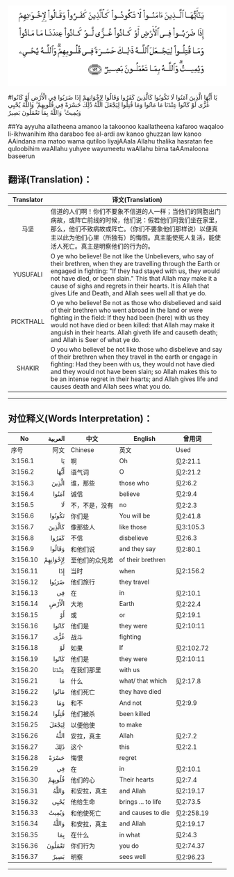 ![003:156](images/003_156.gif)

#يَا أَيُّهَا الَّذِينَ آمَنُوا لَا تَكُونُوا كَالَّذِينَ كَفَرُوا وَقَالُوا لِإِخْوَانِهِمْ إِذَا ضَرَبُوا فِي الْأَرْضِ أَوْ كَانُوا غُزًّى لَوْ كَانُوا عِنْدَنَا مَا مَاتُوا وَمَا قُتِلُوا لِيَجْعَلَ اللَّهُ ذَٰلِكَ حَسْرَةً فِي قُلُوبِهِمْ ۗ وَاللَّهُ يُحْيِي وَيُمِيتُ ۗ وَاللَّهُ بِمَا تَعْمَلُونَ بَصِيرٌ 

##Ya ayyuha allatheena amanoo la takoonoo kaallatheena kafaroo waqaloo li-ikhwanihim itha daraboo fee al-ardi aw kanoo ghuzzan law kanoo AAindana ma matoo wama qutiloo liyajAAala Allahu thalika hasratan fee quloobihim waAllahu yuhyee wayumeetu waAllahu bima taAAmaloona baseerun 

## 翻译(Translation)：

| Translator | 译文(Translation)                                            |
| :--------: | ------------------------------------------------------------ |
|    马坚    | 信道的人们啊！你们不要象不信道的人一样；当他们的同胞出门病故，或阵亡前线的时候，他们说：假若他们同我们坐在家里，那么，他们不致病故或阵亡。（你们不要象他们那样说）以便真主以此为他们心里（所独有）的悔恨。真主能使死人复活，能使活人死亡。真主是明察他们的行为的。 |
|  YUSUFALI  | O ye who believe! Be not like the Unbelievers, who say of their brethren, when they are travelling through the Earth or engaged in fighting: "If they had stayed with us, they would not have died, or been slain." This that Allah may make it a cause of sighs and regrets in their hearts. It is Allah that gives Life and Death, and Allah sees well all that ye do. |
| PICKTHALL  | O ye who believe! Be not as those who disbelieved and said of their brethren who went abroad in the land or were fighting in the field: If they had been (here) with us they would not have died or been killed: that Allah may make it anguish in their hearts. Allah giveth life and causeth death; and Allah is Seer of what ye do. |
|   SHAKIR   | O you who believe! be not like those who disbelieve and say of their brethren when they travel in the earth or engage in fighting: Had they been with us, they would not have died and they would not have been slain; so Allah makes this to be an intense regret in their hearts; and Allah gives life and causes death and Allah sees what you do. |

---

## 对位释义(Words Interpretation)：

| No   | العربية | 中文    | English | 曾用词 |
| ---- | ------: | ------- | ------- | ------ |
| 序号 |    阿文 | Chinese | 英文    | Used   |
| 3:156.1  | يَا       | 啊             | Oh                 | 见2:21.1   |
| 3:156.2  | أَيُّهَا     | 语气词         | O                  | 见2:21.2   |
| 3:156.3  | الَّذِينَ    | 谁，那些       | those who          | 见2:6.2    |
| 3:156.4  | آمَنُوا    | 诚信           | believe            | 见2:9.4    |
| 3:156.5  | لَا       | 不，不是，没有 | no                 | 见2:2.3    |
| 3:156.6  | تَكُونُوا   | 你们是         | You will be        | 见2:41.8   |
| 3:156.7  | كَالَّذِينَ   | 像那些人       | like those         | 见3:105.3  |
| 3:156.8  | كَفَرُوا    | 不信           | disbelieve         | 见2:6.3    |
| 3:156.9  | وَقَالُوا   | 和他们说       | and they say       | 见2:80.1   |
| 3:156.10 | لِإِخْوَانِهِمْ | 至他们的众兄弟 | of their brethren  |            |
| 3:156.11 | إِذَا      | 当时           | when               | 见2:156.2  |
| 3:156.12 | ضَرَبُوا    | 他们旅行       | they travel        |            |
| 3:156.13 | فِي       | 在             | in                 | 见2:10.1   |
| 3:156.14 | الْأَرْضِ    | 大地           | Earth              | 见2:22.4   |
| 3:156.15 | أَوْ       | 或             | or                 | 见2:19.1   |
| 3:156.16 | كَانُوا    | 他们是         | they were          | 见2:10:11  |
| 3:156.17 | غُزًّى      | 战斗           | fighting           |            |
| 3:156.18 | لَوْ       | 如果           | If                 | 见2:102.72 |
| 3:156.19 | كَانُوا    | 他们是         | they were          | 见2:10:11  |
| 3:156.20 | عِنْدَنَا    | 在我们那里     | with us            |            |
| 3:156.21 | مَا       | 什么           | what/ that which   | 见2:17.8   |
| 3:156.22 | مَاتُوا    | 他们死亡       | they have died     |            |
| 3:156.23 | وَمَا      | 和不           | And not            | 见2:9.9    |
| 3:156.24 | قُتِلُوا    | 他们被杀       | been killed        |            |
| 3:156.25 | لِيَجْعَلَ    | 以便他使       | to make            |            |
| 3:156.26 | اللَّهُ     | 安拉，真主     | Allah              | 见2:7.2 |
| 3:156.27 | ذَٰلِكَ      | 这个           | this               | 见2:2.1    |
| 3:156.28 | حَسْرَةً     | 悔恨           | regret             |            |
| 3:156.29 | فِي       | 在             | in                 | 见2:10.1   |
| 3:156.30 | قُلُوبِهِمْ   | 他们的心       | Their hearts       | 见2:7.4    |
| 3:156.31 | وَاللَّهُ    | 和安拉，真主   | and Allah          | 见2:19.17  |
| 3:156.32 | يُحْيِي     | 他给生命       | brings ... to life | 见2:73.5   |
| 3:156.33 | وَيُمِيتُ    | 和他使死亡     | and causes to die  | 见2:258.19 |
| 3:156.34 | وَاللَّهُ    | 和安拉，真主   | and Allah          | 见2:19.17  |
| 3:156.35 | بِمَا      | 在什么         | in what            | 见2:4.3    |
| 3:156.36 | تَعْمَلُونَ   | 你们行为       | you do             | 见2:74.37  |
| 3:156.37 | بَصِيرٌ     | 明察           | sees well          | 见2:96.23  |

---
